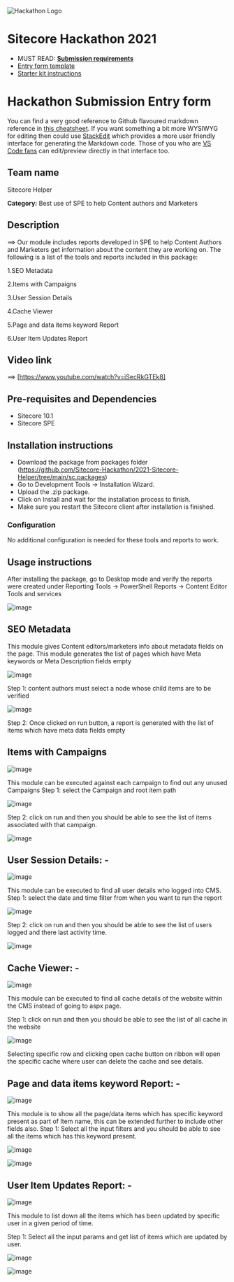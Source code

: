 ![Hackathon Logo](docs/images/hackathon.png?raw=true "Hackathon Logo")
# Sitecore Hackathon 2021

- MUST READ: **[Submission requirements](SUBMISSION_REQUIREMENTS.md)**
- [Entry form template](ENTRYFORM.md)
- [Starter kit instructions](STARTERKIT_INSTRUCTIONS.md)
  

# Hackathon Submission Entry form

You can find a very good reference to Github flavoured markdown reference in [this cheatsheet](https://github.com/adam-p/markdown-here/wiki/Markdown-Cheatsheet). If you want something a bit more WYSIWYG for editing then could use [StackEdit](https://stackedit.io/app) which provides a more user friendly interface for generating the Markdown code. Those of you who are [VS Code fans](https://code.visualstudio.com/docs/languages/markdown#_markdown-preview) can edit/preview directly in that interface too.

## Team name

Sitecore Helper

**Category:** Best use of SPE to help Content authors and Marketers

## Description
⟹ Our module includes reports developed in SPE to help Content Authors and Marketers get information about the content they are working on. The following is a list of the tools and reports included in this package:

 1.SEO Metadata
 
 2.Items with Campaigns

 3.User Session Details
 
 4.Cache Viewer
 
 5.Page and data items keyword Report
 
 6.User Item Updates Report


## Video link

⟹ [https://www.youtube.com/watch?v=iSecRkGTEk8]


## Pre-requisites and Dependencies

- Sitecore 10.1
- Sitecore SPE

## Installation instructions
-	Download the package from packages folder (https://github.com/Sitecore-Hackathon/2021-Sitecore-Helper/tree/main/sc.packages)
-	Go to Development Tools -> Installation Wizard.
-	Upload the .zip package. 
-	Click on Install and wait for the installation process to finish.
-	Make sure you restart the Sitecore client after installation is finished.

### Configuration
No additional configuration is needed for these tools and reports to work.

## Usage instructions

After installing the package, go to Desktop mode and verify the reports were created under Reporting Tools -> PowerShell Reports -> Content Editor Tools and services

![image](https://user-images.githubusercontent.com/47169646/110219907-0f59fc00-7ee8-11eb-8382-482d6147e9e1.png)


## SEO Metadata

This module gives Content editors/marketers info about metadata fields on the page. This module generates the list of pages which have Meta keywords or Meta Description  fields empty

![image](https://user-images.githubusercontent.com/47169646/110219436-3b27b280-7ee5-11eb-827d-517dfb3825dc.png)

Step 1: content authors must select a node whose child items are to be verified

![image](https://user-images.githubusercontent.com/47169646/110219450-585c8100-7ee5-11eb-826a-65c0ead5d81e.png)

Step 2: Once clicked on run button, a report is generated with the list of items which have meta data fields empty

## Items with Campaigns

![image](https://user-images.githubusercontent.com/47169646/110219918-1ed94500-7ee8-11eb-89bb-4d3d4b130b0b.png)


This module can be executed against each campaign to find out any unused Campaigns
Step 1: select the Campaign and root item path

![image](https://user-images.githubusercontent.com/47169646/110219491-8b067980-7ee5-11eb-98cc-ffe5e2bd667f.png)

Step 2: click on run and then you should be able to see the list of items associated with that campaign.

![image](https://user-images.githubusercontent.com/47169646/110219500-95287800-7ee5-11eb-8767-c78e44c08921.png)


## User Session Details: -

![image](https://user-images.githubusercontent.com/47169646/110219971-842d3600-7ee8-11eb-8dc0-7a057e2c686d.png)

This module can be executed to find all user details who logged into CMS.
Step 1: select the date and time filter from when you want to run the report

![image](https://user-images.githubusercontent.com/47169646/110219983-960ed900-7ee8-11eb-8ecb-9f48abcf7a86.png)

Step 2: click on run and then you should be able to see the list of users logged and there last activity time.

![image](https://user-images.githubusercontent.com/47169646/110219988-a32bc800-7ee8-11eb-9d47-08a1da4cbf58.png)

## Cache Viewer: -

![image](https://user-images.githubusercontent.com/47169646/110219994-af178a00-7ee8-11eb-97c5-3beff91061b4.png)

This module can be executed to find all cache details of the website within the CMS instead of going to aspx page.

Step 1: click on run and then you should be able to see the list of all cache in the website

![image](https://user-images.githubusercontent.com/47169646/110220002-bd65a600-7ee8-11eb-93c2-5cb557253c37.png)


Selecting specific row and clicking open cache button on ribbon will open the specific cache where user can delete the cache and see details.


## Page and data items keyword Report: -
![image](https://user-images.githubusercontent.com/4286941/110221737-040ccd80-7ef4-11eb-947f-d3c71d94b169.png)

This module is to show all the page/data items which has specific keyword present as part of Item name, this can be extended further to include other fields also.
Step 1:  Select all the input filters and you should be able to see all the items which has this keyword present.

![image](https://user-images.githubusercontent.com/4286941/110221820-54842b00-7ef4-11eb-893c-036c65201d2b.png)

![image](https://user-images.githubusercontent.com/4286941/110221831-66fe6480-7ef4-11eb-9b68-f7ba6e2c1d36.png)


## User Item Updates Report: -
![image](https://user-images.githubusercontent.com/4286941/110221854-86958d00-7ef4-11eb-91b4-8af11d80f777.png)

This module to list down all the items which has been updated by specific user in a given period of time.

Step 1: Select all the input params and get list of items which are updated by user.

![image](https://user-images.githubusercontent.com/4286941/110221892-c2c8ed80-7ef4-11eb-998d-587b28f71ab3.png)

![image](https://user-images.githubusercontent.com/4286941/110221899-cfe5dc80-7ef4-11eb-8095-8f6323f6140f.png)




